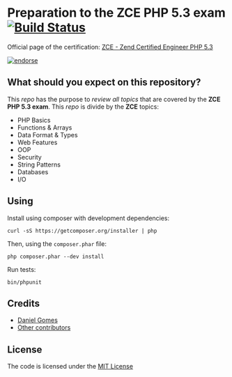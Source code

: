 Preparation to the ZCE PHP 5.3 exam [![Build Status](https://secure.travis-ci.org/danielcsgomes/ZCE-ExamPreparation.png?branch=master)](http://travis-ci.org/danielcsgomes/ZCE-ExamPreparation)
===================================

Official page of the certification:
[ZCE - Zend Certified Engineer PHP 5.3](http://www.zend.com/services/certification/php-5-certification/)

[![endorse](http://api.coderwall.com/danielcsgomes/endorsecount.png)](http://coderwall.com/danielcsgomes)


## What should you expect on this repository?
This _repo_ has the purpose to _review all topics_ that are covered by the **ZCE PHP 5.3 exam**.
This _repo_ is divide by the **ZCE** topics:

* PHP Basics
* Functions & Arrays
* Data Format & Types
* Web Features
* OOP
* Security
* String Patterns
* Databases
* I/O


## Using

Install using composer with development dependencies:

    curl -sS https://getcomposer.org/installer | php

Then, using the `composer.phar` file:

    php composer.phar --dev install

Run tests:
    
    bin/phpunit

## Credits

 * [Daniel Gomes](https://github.com/danielcsgomes)
 * [Other contributors](https://github.com/danielcsgomes/ZCE-ExamPreparation/graphs/contributors)

## License
The code is licensed under the [MIT License](https://github.com/danielcsgomes/ZCE-ExamPreparation/blob/master/LICENSE)
